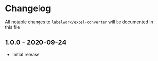 # Changelog

All notable changes to `labelworx/excel-converter` will be documented in this file

## 1.0.0 - 2020-09-24

- Initial release
